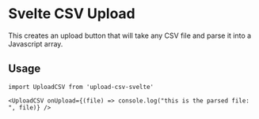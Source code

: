 # Svelte CSV Upload

This creates an upload button that will take any CSV file and parse it into a Javascript array.

## Usage

`import UploadCSV from 'upload-csv-svelte'`

`<UploadCSV onUpload={(file) => console.log("this is the parsed file: ", file)} />`


